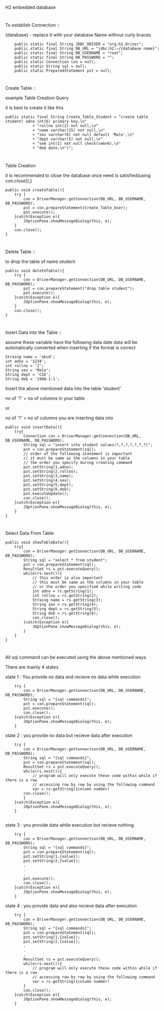 H2 embedded database
#
To establish Connection ::

{database} - replace it with your database Name without curly braces

```
    public static final String JDBC_DRIVER = "org.h2.Driver";
    public static final String DB_URL = "jdbc:h2:~/{database name}";
    public static final String DB_USERNAME = "root";
    public static final String DB_PASSWORD = "";
    public static Connection con = null;
    public static String sql = null;
    public static PreparedStatement pst = null;
```
#
Create Table ::

example Table Creation Query

it is best to create it like this
```
public static final String Create_Table_Student = "create table student( adno int(6) primary key,\n"
            + "rollno int(2) not null,\n"
            + "name varchar(25) not null,\n"
            + "sex varchar(6) not null default 'Male',\n"
            + "dept varchar(5) not null,\n"
            + "sem int(1) not null check(sem>0),\n"
            + "dob date,\n")";
```
#
Table Creation

it is recommended to close the database once need is satisfied{using con.close();}
```
public void createTable(){
    try {
        con = DriverManager.getConnection(DB_URL, DB_USERNAME, DB_PASSWORD);  
        pst = con.prepareStatement(Create_Table_User);
        pst.execute();
    }catch(Exception e){
        JOptionPane.showMessageDialog(this, e);
    }
    con.close();
}
```
#
Delete Table ::

to drop the table of name student
```
public void deleteTable(){
    try {
        con = DriverManager.getConnection(DB_URL, DB_USERNAME, DB_PASSWORD);  
        pst = con.prepareStatement("drop table student");
        pst.execute();
    }catch(Exception e){
        JOptionPane.showMessageDialog(this, e);
    }
    con.close();
}
```
#
Insert Data into the Table ::

assume these variable have the following data
date data will be automatically converted when inserting if the format is correct

```
Straing name = 'abcd';
int adno = '1234';
int rollno = '2';
String sex = 'Male';
String dept = 'CSE';
String dob = '1998-1-1';
```

Insert the above mentioned data into the table 'student'

no of '?' = no of columns in your table

or

no of '?' = no of columns you are inserting data into

```
public void insertData(){
    try{
        Connection con = DriverManager.getConnection(DB_URL, DB_USERNAME, DB_PASSWORD);
        String sql = "insert into student values(?,?,?,?,?,?,?)";
        pst = con.prepareStatement(sql);
        // order of the following statement is important
        // it must be same as the columns in your table
        // the order you specify during creating command
        pst.setString(1,adno);
        pst.setString(2,rollno);
        pst.setString(3,name);
        pst.setString(4,sex);
        pst.setString(5,dept);
        pst.setString(6,dob);
        pst.executeUpdate();
        con.close();
    }catch(Exception e){
        JOptionPane.showMessageDialog(this, e);
    }
}
```
#
Select Data From Table

```
public void showTableData(){
    try{
        con = DriverManager.getConnection(DB_URL, DB_USERNAME, DB_PASSWORD);
        String sql = "select * from student";
        pst = con.prepareStatement(sql);
        ResultSet rs = pst.executeQuery();
        while(rs.next()){
            // this order is also important
            // this must be same as the columns in your table
            // or the order you specified while writing code
            int adno = rs.getString(1);
            int rollno = rs.getString(2);
            Straing name = rs.getString(3);
            String sex = rs.getString(4);
            String dept = rs.getString(5);
            String dob = rs.getString(6);
            con.close();
        }catch(Exception e){
            JOptionPane.showMessageDialog(this, e);
        }
    }
}
```
#

All sql command can be executed using the above mentioned ways.

There are mainly 4 states

state 1 : You provide no data and recieve no data while execution
```
    try {
        con = DriverManager.getConnection(DB_URL, DB_USERNAME, DB_PASSWORD);  
        String sql = "{sql commands}";
        pst = con.prepareStatement(sql);
        pst.execute();
        con.close();
    }catch(Exception e){
        JOptionPane.showMessageDialog(this, e);
    }

```
state 2 : you provide no data but recieve data after execution

```
    try {
        con = DriverManager.getConnection(DB_URL, DB_USERNAME, DB_PASSWORD);  
        String sql = "{sql commands}";
        pst = con.prepareStatement(sql);
        ResultSet rs = pst.executeQuery();
        while(rs.next()){
            // program will only execute these code within while if there is a row
            // accessing row by row by using the following command
            var = rs.getString({column number)
        con.close();
        }
    }catch(Exception e){
        JOptionPane.showMessageDialog(this, e);
    }
    
```

state 3 : you provide data while execution but recieve nothing

```
    try {
        con = DriverManager.getConnection(DB_URL, DB_USERNAME, DB_PASSWORD);  
        String sql = "{sql commands}";
        pst = con.prepareStatement(sql);
        pst.setString(1,{value});
        pst.setString(2,{value});
        .
        .
        .
        pst.execute();
        con.close();
    }catch(Exception e){
        JOptionPane.showMessageDialog(this, e);
    }
```

state 4 : you provide data and also recieve data after execution

```
    try {
        con = DriverManager.getConnection(DB_URL, DB_USERNAME, DB_PASSWORD);  
        String sql = "{sql commands}";
        pst = con.prepareStatement(sql);
        pst.setString(1,{value});
        pst.setString(2,{value});
        .
        .
        .
        ResultSet rs = pst.executeQuery();
        while(rs.next()){
            // program will only execute these code within while if there is a row
            // accessing row by row by using the following command
            var = rs.getString({column number)
        }
        con.close();
    }catch(Exception e){
        JOptionPane.showMessageDialog(this, e);
    }
```

